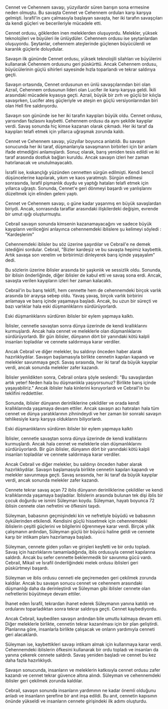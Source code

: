 Cennet ve Cehennem savaşı, yüzyıllardır süren barışın sona ermesine neden olmuştu. Bu savaşta Cennet ve Cehennem orduları karşı karşıya gelmişti. İsrafil'in çanı çalmasıyla başlayan savaşta, her iki tarafın savaşçıları da kendi güçleri ve becerileriyle mücadele etti.

Cennet ordusu, göklerden inen meleklerden oluşuyordu. Melekler, yüksek teknolojileri ve büyüleri ile ünlüydüler. Cehennem ordusu ise şeytanlardan oluşuyordu. Şeytanlar, cehennem ateşlerinde güçlenen büyücülerdi ve karanlık güçlerle doluydular.

Savaşın ilk gününde Cennet ordusu, yüksek teknolojili silahları ve büyülerini kullanarak Cehennem ordusunu geri püskürttü. Ancak Cehennem ordusu, büyücülerinin güçlü sihirleri sayesinde hızla toparlandı ve tekrar saldırıya geçti.

Savaşın ortasında, Cennet ordusunun en ünlü savaşçılarından biri olan Azrail, Cehennem ordusunun lideri olan Lucifer ile karşı karşıya geldi. İkili arasındaki mücadele kıyasıya geçti. Azrail, büyük bir zırh ve güçlü bir kılıçla savaşırken, Lucifer ateş güçleriyle ve ateşin en güçlü versiyonlarından biri olan Hell fire saldırıyordu.

Savaşın son gününde ise her iki tarafın kayıpları büyük oldu. Cennet ordusu, yarısından fazlasını kaybetti. Cehennem ordusu da aynı şekilde kayıplar verdi. Savaş sonunda hiç kimse kazanan olarak çıkmadı. Her iki taraf da kayıpları telafi etmek için yıllarca uğraşmak zorunda kaldı.

Cennet ve Cehennem savaşı, yüzyıllar boyunca anlatıldı. Bu savaşın sonucunda her iki taraf, düşmanlarıyla savaşmanın birbirleri için bir anlam ifade etmediğini anlamışlardı. Sonuç olarak, barış yeniden tesis edildi ve iki taraf arasında dostluk bağları kuruldu. Ancak savaşın izleri her zaman hatırlanacak ve unutulmayacaktı.

İsrafil ise, kıskançlığı yüzünden cennetten sürgün edilmişti. Kendi bencil düşüncelerine kapılarak, yıkım ve kaos yaratmıştı. Sürgün edilmesi sonrasında, İsrafil pişmanlık duydu ve yaptığı hataları telafi etmek için yıllarca uğraştı. Sonunda, Cennet'e geri dönmeyi başardı ve yanlışlarını düzeltmek için elinden geleni yaptı.

Cennet ve Cehennem savaşı, o güne kadar yaşanmış en büyük savaşlardan biriydi. Ancak, sonrasında taraflar arasındaki ilişkilerdeki değişim, evrende bir umut ışığı oluşturmuştu.

Cebrail savaşın sonunda kimsenin kazanamayacağını ve sadece büyük kayıpların veriliceğini anlayınca cehennemdeki iblislere şu kelimeyi söyledi : "Kardeşlerim"

Cehennemdeki iblisler bu söz üzerine şaşırdılar ve Cebrail'e ne demek istediğini sordular. Cebrail, "Bizler kardeşiz ve bu savaşta hepimiz kaybettik. Artık savaşa son verelim ve birbirimizi dinleyerek barış içinde yaşayalım" dedi.

Bu sözlerin üzerine iblisler arasında bir şaşkınlık ve sessizlik oldu. Sonunda, bir iblisin önderliğinde, diğer iblisler de kabul etti ve savaş sona erdi. Ancak, savaşta verilen kayıpların izleri her zaman kalacaktı.

Cebrail'in bu barış teklifi, hem cennette hem de cehennemdeki birçok varlık arasında bir arayışa sebep oldu. Yavaş yavaş, birçok varlık birbirini anlamaya ve barış içinde yaşamaya başladı. Ancak, bu uzun bir süreçti ve bazı varlıklar hala eski düşmanlıklarını sürdürüyorlardı.

Eski düşmanlıklarını sürdüren iblisler bir eylem yapmaya kalktı.

İblisler, cennetle savaştan sonra dünya üzerinde de kendi krallıklarını kurmuşlardı. Ancak hala cennet ve meleklerle olan düşmanlıklarını sürdürüyorlardı. Bir gün iblisler, dünyanın dört bir yanındaki kötü kalpli insanları topladılar ve cennete saldırmaya karar verdiler.

Ancak Cebrail ve diğer melekler, bu saldırıyı önceden haber alarak hazırlıklıydılar. Savaşın başlamasıyla birlikte cennetin kapıları kapandı ve melekler savunmaya geçti. Savaş sırasında, her iki taraf da büyük kayıplar verdi, ancak sonunda melekler zafer kazandı.

İblisler yenildikten sonra, Cebrail onlara şöyle seslendi: "Bu savaşlardan artık yeter! Neden hala bu düşmanlıkla yaşıyorsunuz? Birlikte barış içinde yaşayabiliriz." Ancak iblisler hala kinlerini koruyorlardı ve Cebrail'in bu teklifini reddettiler.

Sonunda, iblisler dünyanın derinliklerine çekildiler ve orada kendi krallıklarında yaşamaya devam ettiler. Ancak savaşın acı hatıraları hala tüm cennet ve dünya yaratıklarının zihnindeydi ve her zaman bir sonraki savaşın tehlikesiyle karşı karşıya olduklarını biliyorlardı.

Eski düşmanlıklarını sürdüren iblisler bir eylem yapmaya kalktı

İblisler, cennetle savaştan sonra dünya üzerinde de kendi krallıklarını kurmuşlardı. Ancak hala cennet ve meleklerle olan düşmanlıklarını sürdürüyorlardı. Bir gün iblisler, dünyanın dört bir yanındaki kötü kalpli insanları topladılar ve cennete saldırmaya karar verdiler.

Ancak Cebrail ve diğer melekler, bu saldırıyı önceden haber alarak hazırlıklıydılar. Savaşın başlamasıyla birlikte cennetin kapıları kapandı ve melekler savunmaya geçti. Savaş sırasında, her iki taraf da büyük kayıplar verdi, ancak sonunda melekler zafer kazandı.

Cennete tekrar savaş açan 72 iblis dünyanın derinliklerine çekildiler ve kendi krallıklarında yaşamaya başladılar. İblislerin arasında bulunan tek dişi iblis bir çocuk doğurdu ve ismini Süleyman koydu. Süleyman, hayatı boyunca 72 iblisin cennete olan nefretini ve öfkesini taşıdı.

Süleyman, babasının geçmişindeki kin ve nefretiyle büyüdü ve babasının öykülerinden etkilendi. Kendisini güçlü hissetmek için cehennemdeki iblislerin çeşitli güçlerini ve bilgilerini öğrenmeye karar verdi. Birçok yıllık çalışmanın ardından, Süleyman güçlü bir büyücü haline geldi ve cennete karşı bir intikam planı hazırlamaya başladı.

Süleyman, cennete giden yolları ve girişleri keşfetti ve bir ordu topladı. Savaş için hazırlıklarını tamamladığında, iblis ordusuyla cennet kapılarına saldırdı. Ancak bu sefer cennette beklenmedik bir savunma gücü vardı. Cebrail, Mikail ve İsrafil önderliğindeki melek ordusu iblisleri geri püskürtmeyi başardı.

Süleyman ve iblis ordusu cenneti ele geçiremeden geri çekilmek zorunda kaldılar. Ancak bu savaşın sonucu cennet ve cehennem arasındaki düşmanlığı daha da derinleştirdi ve Süleyman gibi iblisler cennete olan nefretlerini büyütmeye devam ettiler.

İhanet eden İsrafil, tekrardan ihanet ederek Süleymanın yanına katıldı ve ordularını toparladıktan sonra tekrar saldırıya geçti. Cennet kaybediyordu.

Ancak Cebrail, kaybedilen savaşın ardından bile umutlu kalmaya devam etti. Diğer meleklerle birlikte, cennetin tekrar kazanılması için bir plan geliştirdi. Planlarına göre, insanlarla birlikte çalışacak ve onların yardımıyla cenneti geri alacaklardı.

Süleyman ise, kaybettikleri savaşı intikam almak için kullanmaya karar verdi. Cehennemdeki iblislerin öfkesini kullanarak bir ordu topladı ve insanları da yanına çekerek cennete saldırdı. Savaş yeniden başladı ve cennet bu kez daha fazla hazırlıklıydı.

Savaşın sonucunda, insanların ve meleklerin katkısıyla cennet ordusu zafer kazandı ve cennet tekrar güvence altına alındı. Süleyman ve cehennemdeki iblisler geri çekilmek zorunda kaldılar.

Cebrail, savaşın sonunda insanların yardımının ne kadar önemli olduğunu anladı ve insanların şerefine bir anıt inşa edildi. Bu anıt, cennetin kapısının önünde yükseldi ve insanların cennete girişindeki ilk adımı oluşturdu.

